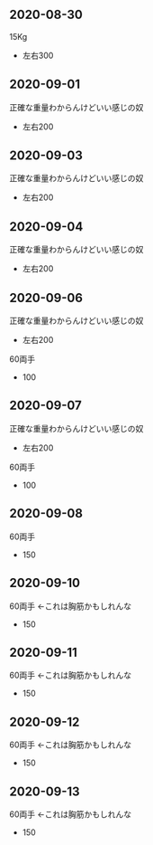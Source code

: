 ## 2020-08-30
15Kg
 - 左右300

## 2020-09-01
正確な重量わからんけどいい感じの奴
 - 左右200

## 2020-09-03
正確な重量わからんけどいい感じの奴
 - 左右200

## 2020-09-04
正確な重量わからんけどいい感じの奴
 - 左右200

## 2020-09-06
正確な重量わからんけどいい感じの奴
 - 左右200

60両手
 - 100

## 2020-09-07
正確な重量わからんけどいい感じの奴
 - 左右200

60両手
 - 100

## 2020-09-08
60両手
 - 150

## 2020-09-10
 60両手 ←これは胸筋かもしれんな
  - 150

## 2020-09-11
60両手 ←これは胸筋かもしれんな
 - 150

## 2020-09-12
60両手 ←これは胸筋かもしれんな
 - 150

## 2020-09-13
60両手 ←これは胸筋かもしれんな
 - 150


